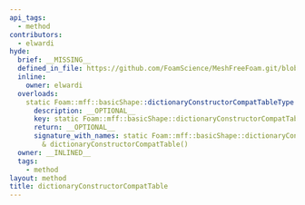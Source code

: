 ```yaml
---
api_tags:
  - method
contributors:
  - elwardi
hyde:
  brief: __MISSING__
  defined_in_file: https://github.com/FoamScience/MeshFreeFoam.git/blob/master/src/meshfree/shapes/basicShape/basicShape.H
  inline:
    owner: elwardi
  overloads:
    static Foam::mff::basicShape::dictionaryConstructorCompatTableType & dictionaryConstructorCompatTable():
      description: __OPTIONAL__
      key: static Foam::mff::basicShape::dictionaryConstructorCompatTableType & dictionaryConstructorCompatTable()
      return: __OPTIONAL__
      signature_with_names: static Foam::mff::basicShape::dictionaryConstructorCompatTableType
        & dictionaryConstructorCompatTable()
  owner: __INLINED__
  tags:
    - method
layout: method
title: dictionaryConstructorCompatTable
---
```

